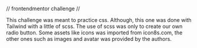 // frontendmentor challenge //

This challenge was meant to practice css. Although, this one was done with Tailwind with a little of scss. The use of scss was only to create our own radio button. Some
assets like icons was imported from icon8s.com, the other ones such as images and avatar was provided by the authors.